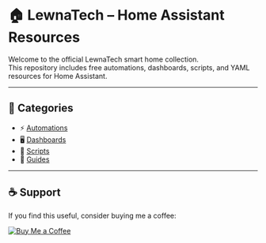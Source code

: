 # 🏠 LewnaTech – Home Assistant Resources

Welcome to the official LewnaTech smart home collection.  
This repository includes free automations, dashboards, scripts, and YAML resources for Home Assistant.

---

## 📁 Categories

- ⚡ [Automations](./automations)
- 🖥️ [Dashboards](./dashboards)
- 🧰 [Scripts](./scripts)
- 📘 [Guides](./guides)

---

## ☕ Support
If you find this useful, consider buying me a coffee:

[![Buy Me a Coffee](https://img.shields.io/badge/Buy%20me%20a%20coffee-Support%20LewnaTech-blue?style=for-the-badge&logo=ko-fi)](https://ko-fi.com/lewnatech)
